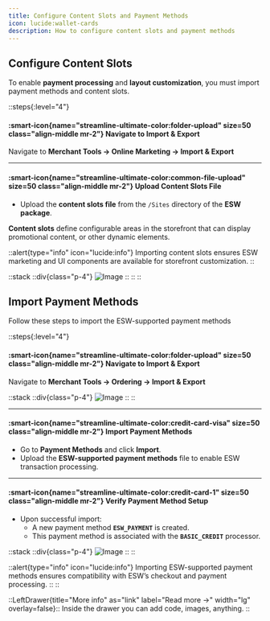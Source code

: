 ```yaml
---
title: Configure Content Slots and Payment Methods
icon: lucide:wallet-cards
description: How to configure content slots and payment methods
---
```



## Configure Content Slots

To enable **payment processing** and **layout customization**, you must import payment methods and content slots.

::steps{:level="4"}

#### :smart-icon{name="streamline-ultimate-color:folder-upload" size=50 class="align-middle mr-2"} Navigate to Import & Export  

Navigate to **Merchant Tools → Online Marketing → Import & Export**

---

#### :smart-icon{name="streamline-ultimate-color:common-file-upload" size=50 class="align-middle mr-2"} Upload Content Slots File  

- Upload the **content slots file** from the `/Sites` directory of the **ESW package**.

**Content slots** define configurable areas in the storefront that can display promotional content, or other dynamic elements.

::alert{type="info" icon="lucide:info"}
Importing content slots ensures ESW marketing and UI components are available for storefront customization.
::


::stack
  ::div{class="p-4"}
  ![Image](/Screenshot2025-08-27095905.png)
  ::
::
::

## Import Payment Methods

Follow these steps to import the ESW-supported payment methods

::steps{:level="4"}

#### :smart-icon{name="streamline-ultimate-color:folder-upload" size=50 class="align-middle mr-2"} Navigate to Import & Export  

Navigate to **Merchant Tools → Ordering → Import & Export**

::stack
  ::div{class="p-4"}
  ![Image](/Screenshot2025-08-27101320.png)
  ::
::

---

#### :smart-icon{name="streamline-ultimate-color:credit-card-visa" size=50 class="align-middle mr-2"} Import Payment Methods  

 - Go to **Payment Methods** and click **Import**.
 - Upload the **ESW-supported payment methods** file to enable ESW transaction processing.

---

#### :smart-icon{name="streamline-ultimate-color:credit-card-1" size=50 class="align-middle mr-2"} Verify Payment Method Setup  

- Upon successful import:
  - A new payment method **`ESW_PAYMENT`** is created.
  - This payment method is associated with the **`BASIC_CREDIT`** processor.

::stack
  ::div{class="p-4"}
  ![Image](/Screenshot2025-08-27101923.png)
  ::
::

::alert{type="info" icon="lucide:info"}
Importing ESW-supported payment methods ensures compatibility with ESW’s checkout and payment processing.
::
::

::LeftDrawer{title="More info" as="link" label="Read more →" width="lg" overlay=false}::
Inside the drawer you can add code, images, anything.
::


